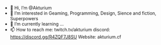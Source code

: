 - 👋 Hi, I’m @Akturium
- 👀 I’m interested in Geaming, Programming, Design, Sience and fiction, Superpowers
- 🌱 I’m currently learning ...
- 📫 How to reach me: twitch.tv/akturium discord: https://discord.gg/R4ZQF7J8SU Website: akturium.cf 

<!---
Akturium/Akturium is a ✨ special ✨ repository because its `README.md` (this file) appears on your GitHub profile.
You can click the Preview link to take a look at your changes.
--->

